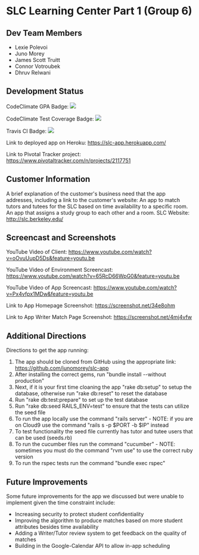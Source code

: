 # SLC Learning Center Part 1 (Group 6)

## Dev Team Members
* Lexie Polevoi
* Juno Morey
* James Scott Truitt
* Connor Votroubek
* Dhruv Relwani

## Development Status

CodeClimate GPA Badge: <a href="https://codeclimate.com/github/junomorey/slc-app"><img src="https://codeclimate.com/github/rails/rails/badges/gpa.svg"/></a>

CodeClimate Test Coverage Badge: <a href="https://codeclimate.com/github/junomorey/slc-app/test_coverage"><img src="https://api.codeclimate.com/v1/badges/ba9e5241f42bad1abae2/test_coverage"/></a>

Travis CI Badge: <a href="https://travis-ci.org/junomorey/slc-app.svg?branch=master"><img src="https://travis-ci.org/junomorey/slc-app.svg?branch=master" /></a>

Link to deployed app on Heroku: https://slc-app.herokuapp.com/

Link to Pivotal Tracker project: https://www.pivotaltracker.com/n/projects/2117751

## Customer Information 

A brief explanation of the customer's business need that the app addresses, including a link to the customer's website:
An app to match tutors and tutees for the SLC based on time availability to a specific room. 
An app that assigns a study group to each other and a room. 
SLC Website: http://slc.berkeley.edu/

## Screencast and Screenshots 

YouTube Video of Client: https://www.youtube.com/watch?v=oOvuUupD5Ds&feature=youtu.be

YouTube Video of Environment Screencast: https://www.youtube.com/watch?v=65RcD66WpG0&feature=youtu.be

YouTube Video of App Screencast: https://www.youtube.com/watch?v=Px4vfpx1MDw&feature=youtu.be

Link to App Homepage Screenshot: https://screenshot.net/34e8ohm

Link to App Writer Match Page Screenshot: https://screenshot.net/4mj4vfw

## Additional Directions

Directions to get the app running:
1) The app should be cloned from GitHub using the appropriate link: https://github.com/junomorey/slc-app
2) After installing the correct gems, run "bundle install --without production"
3) Next, if it is your first time cloaning the app "rake db:setup" to setup the database, otherwise run "rake db:reset" to reset the database
4) Run "rake db:test:prepare" to set up the test database
5) Run "rake db:seed RAILS_ENV=test" to ensure that the tests can utilize the seed file
6) To run the app locally use the command "rails server" - NOTE: if you are on Cloud9 use the command "rails s -p $PORT -b $IP" instead
7) To test functionality the seed file currently has tutor and tutee users that can be used (seeds.rb)
8) To run the cucumber files run the command "cucumber" - NOTE: sometimes you must do the command "rvm use" to use the correct ruby version 
9) To run the rspec tests run the command "bundle exec rspec"

## Future Improvements

Some future improvements for the app we discussed but were unable to implement given the time constraint include:
* Increasing security to protect student confidentiality
* Improving the algorithm to produce matches based on more student attributes besides time availability
* Adding a Writer/Tutor review system to get feedback on the quality of matches
* Building in the Google-Calendar API to allow in-app scheduling